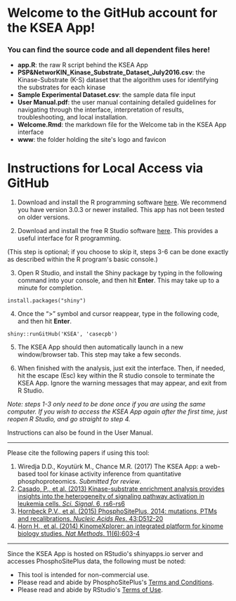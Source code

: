 # Welcome to the GitHub account for the KSEA App!

### You can find the source code and all dependent files here!

- **app.R**: the raw R script behind the KSEA App
- **PSP&NetworKIN_Kinase_Substrate_Dataset_July2016.csv**: the Kinase-Substrate (K-S) dataset that the algorithm uses for identifying the substrates for each kinase
- **Sample Experimental Dataset.csv**: the sample data file input
- **User Manual.pdf**: the user manual containing detailed guidelines for navigating through the interface, interpretation of results, troubleshooting, and local installation.
- **Welcome.Rmd**: the markdown file for the Welcome tab in the KSEA App interface
- **www**: the folder holding the site's logo and favicon 

# Instructions for Local Access via GitHub

1. Download and install the R programming software [here](https://www.r-project.org/). We recommend you have version 3.0.3 or newer installed. This app has not been tested on older versions.

2. Download and install the free R Studio software [here](https://www.rstudio.com/products/rstudio/download/). This provides a useful interface for R programming. 

  (This step is optional; if you choose to skip it, steps 3-6 can be done exactly as described within the R program's basic console.)

3. Open R Studio, and install the Shiny package by typing in the following command into your console, and then hit **Enter**. This may take up to a minute for completion. 
  ```
  install.packages("shiny")
  ```
4. Once the “>” symbol and cursor reappear, type in the following code, and then hit **Enter**.

  ```
  shiny::runGitHub('KSEA', 'casecpb')
  ```
5. The KSEA App should then automatically launch in a new window/browser tab. This step may take a few seconds.

6. When finished with the analysis, just exit the interface. Then, if needed, hit the escape (Esc) key within the R studio console to terminate the KSEA App. Ignore the warning messages that may appear, and exit from R Studio. 

*Note: steps 1-3 only need to be done once if you are using the same computer. If you wish to access the KSEA App again after the first time, just reopen R Studio, and go straight to step 4.*

Instructions can also be found in the User Manual.

-----
Please cite the following papers if using this tool:

1. Wiredja D.D., Koyutürk M., Chance M.R. (2017) The KSEA App: a web-based tool for kinase activity inference from quantitative phosphoproteomics. *Submitted for review*.
2. [Casado, P., et al. (2013) Kinase-substrate enrichment analysis provides insights into the heterogeneity of signaling pathway activation in leukemia cells. *Sci. Signal*. 6, rs6-rs6](http://stke.sciencemag.org/content/6/268/rs6.long)
3. [Hornbeck P.V., et al. (2015) PhosphoSitePlus, 2014: mutations, PTMs and recalibrations. *Nucleic Acids Res*. 43:D512-20](https://academic.oup.com/nar/article/43/D1/D512/2439467/PhosphoSitePlus-2014-mutations-PTMs-and)
4. [Horn H., et al. (2014) KinomeXplorer: an integrated platform for kinome biology studies. *Nat Methods*. 11(6):603-4](http://www.nature.com/nmeth/journal/v11/n6/full/nmeth.2968.html)

-----
Since the KSEA App is hosted on RStudio's shinyapps.io server and accesses PhosphoSitePlus data, the following must be noted:
- This tool is intended for non-commercial use.
- Please read and abide by PhosphoSitePlus's [Terms and Conditions](http://www.phosphosite.org/staticDownloads.action).
- Please read and abide by RStudio's [Terms of Use](https://www.rstudio.com/about/shinyapps-terms-use/).
